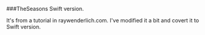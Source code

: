 ###TheSeasons Swift version.

It's from a tutorial in raywenderlich.com. I've modified it a bit and covert it to Swift version.

